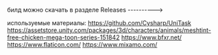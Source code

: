 билд можно скачать в разделе Releases ---------->

используемые материалы:
https://github.com/Cysharp/UniTask
https://assetstore.unity.com/packages/3d/characters/animals/meshtint-free-chicken-mega-toon-series-151842
https://www.bfxr.net/
https://www.flaticon.com/
https://www.mixamo.com/

